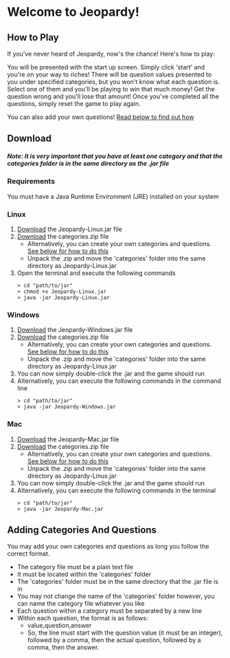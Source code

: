 # Welcome to Jeopardy!

## How to Play
If you've never heard of Jeopardy, now's the chance! Here's how to play:

You will be presented with the start up screen. Simply click 'start' and you're on your way to riches!
There will be question values presented to you under specified categories, but you won't know what each question is. 
Select one of them and you'll be playing to win that much money! Get the question wrong and you'll lose that amount!
Once you've completed all the questions, simply reset the game to play again. 

You can also add your own questions! 
[Read below to find out how](#adding-categories-and-questions)

## Download
##### Note: It is very important that you have at least one category and that the categories folder is in the same directory as the .jar file

### Requirements
You must have a Java Runtime Environment (JRE) installed on your system

### Linux
1. [Download](https://github.com/SOFTENG206-2020/assignment-2-beverleysun/raw/master/Jeopardy-Linux.jar) the Jeopardy-Linux.jar file
2. [Download](https://github.com/SOFTENG206-2020/assignment-2-beverleysun/raw/master/categories.zip) the categories.zip file
   - Alternatively, you can create your own categories and questions. [See below for how to do this](#adding-categories-and-questions)
   - Unpack the .zip and move the 'categories' folder into the same directory as Jeopardy-Linux.jar
4. Open the terminal and execute the following commands
   ```
   > cd "path/to/jar"
   > chmod +x Jeopardy-Linux.jar
   > java -jar Jeopardy-Linux.jar
   ```
   
### Windows
1. [Download](https://github.com/SOFTENG206-2020/assignment-2-beverleysun/raw/master/Jeopardy-Windows.jar) the Jeopardy-Windows.jar file
2. [Download](https://github.com/SOFTENG206-2020/assignment-2-beverleysun/raw/master/categories.zip) the categories.zip file
   - Alternatively, you can create your own categories and questions. [See below for how to do this](#adding-categories-and-questions)
   - Unpack the .zip and move the 'categories' folder into the same directory as Jeopardy-Linux.jar
3. You can now simply double-click the .jar and the game should run
4. Alternatively, you can execute the following commands in the command line
   ```
   > cd "path/to/jar"
   > java -jar Jeopardy-Windows.jar
   ```

### Mac
1. [Download](https://github.com/SOFTENG206-2020/assignment-2-beverleysun/raw/master/Jeopardy-Mac.jar) the Jeopardy-Mac.jar file
2. [Download](https://github.com/SOFTENG206-2020/assignment-2-beverleysun/raw/master/categories.zip) the categories.zip file
   - Alternatively, you can create your own categories and questions. [See below for how to do this](#adding-categories-and-questions)
   - Unpack the .zip and move the 'categories' folder into the same directory as Jeopardy-Linux.jar
3. You can now simply double-click the .jar and the game should run
4. Alternatively, you can execute the following commands in the terminal
   ```
   > cd "path/to/jar"
   > java -jar Jeopardy-Mac.jar
   ```

## Adding Categories And Questions
You may add your own categories and questions as long you follow the correct format.
- The category file must be a plain text file
- It must be located within the 'categories' folder
- The 'categories' folder must be in the same directory that the .jar file is in
- You may not change the name of the 'categories' folder however, you can name the category file whatever you like
- Each question within a category must be separated by a new line
- Within each question, the format is as follows:
  - value,question,answer
  - So, the line must start with the question value (it must be an integer), followed by a comma, then the actual question, followed by a comma, then the answer.


